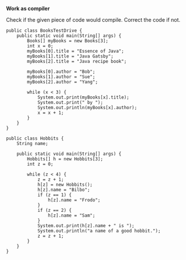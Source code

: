 **Work as compiler**

Check if the given piece of code would compile. Correct the code if not.

    public class BooksTestDrive {
        public static void main(String[] args) {
            Books[] myBooks = new Books[3];
            int x = 0;
            myBooks[0].title = "Essence of Java";
            myBooks[1].title = "Java Gatsby";
            myBooks[2].title = "Java recipe book";
    
            myBooks[0].author = "Bob";
            myBooks[1].author = "Sue";
            myBooks[2].author = "Yang";
    
            while (x < 3) {
                System.out.print(myBooks[x].title);
                System.out.print(" by ");
                System.out.println(myBooks[x].author);
                x = x + 1;
            }
        }
    }
<!-- -->
    public class Hobbits {
        String name;
    
        public static void main(String[] args) {
            Hobbits[] h = new Hobbits[3];
            int z = 0;
    
            while (z < 4) {
                z = z + 1;
                h[z] = new Hobbits();
                h[z].name = "Bilbo";
                if (z == 1) {
                    h[z].name = "Frodo";
                }
                if (z == 2) {
                    h[z].name = "Sam";
                }
                System.out.print(h[z].name + " is ");
                System.out.println("a name of a good hobbit.");
                z = z + 1;
            }
        }
    }
